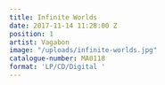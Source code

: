 ```yaml
---
title: Infinite Worlds
date: 2017-11-14 11:28:00 Z
position: 1
artist: Vagabon
image: "/uploads/infinite-worlds.jpg"
catalogue-number: MA0118
format: 'LP/CD/Digital '
---
```


